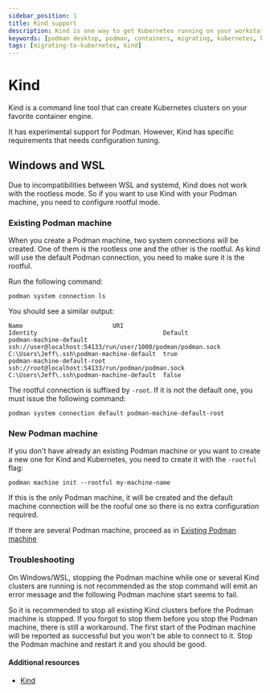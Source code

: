 ```yaml
---
sidebar_position: 1
title: Kind support
description: Kind is one way to get Kubernetes running on your workstation.
keywords: [podman desktop, podman, containers, migrating, kubernetes, kind]
tags: [migrating-to-kubernetes, kind]
---
```


# Kind

Kind is a command line tool that can create Kubernetes clusters on your favorite container engine.

It has experimental support for Podman. However, Kind has specific requirements that needs configuration tuning.

## Windows and WSL

Due to incompatibilities between WSL and systemd, Kind does not work with the rootless mode. So if you want to use Kind
with your Podman machine, you need to configure rootful mode.

### Existing Podman machine

When you create a Podman machine, two system connections will be created. One of them is the rootless one and the other
is the rootful. As kind will use the default Podman connection, you need to make sure it is the rootful.

Run the following command:

```shell
podman system connection ls
```

You should see a similar output:
```
Name                         URI                                                          Identity                                   Default
podman-machine-default       ssh://user@localhost:54133/run/user/1000/podman/podman.sock  C:\Users\Jeff\.ssh\podman-machine-default  true
podman-machine-default-root  ssh://root@localhost:54133/run/podman/podman.sock            C:\Users\Jeff\.ssh\podman-machine-default  false
```

The rootful connection is suffixed by `-root`. If it is not the default one, you must issue the following command:

```shell
podman system connection default podman-machine-default-root
```

### New Podman machine

If you don't have already an existing Podman machine or you want to create a new one for Kind and Kubernetes, you need
to create it with the `-rootful` flag:

```shell
podman machine init --rootful my-machine-name
```

If this is the only Podman machine, it will be created and the default machine connection will be the rooful one so
there is no extra configuration required.

If there are several Podman machine, proceed as in [Existing Podman machine](#exiting-podman-machine)

### Troubleshooting

On Windows/WSL, stopping the Podman machine while one or several Kind clusters are running is not recommended as the
stop command will emit an error message and the following Podman machine start seems to fail.

So it is recommended to stop all existing Kind clusters before the Podman machine is stopped. If you forgot to stop them
before you stop the Podman machine, there is still a workaround. The first start of the Podman machine will be reported
as successful but you won't be able to connect to it. Stop the Podman machine and restart it and you should be good.

#### Additional resources

* [Kind](https://kind.sigs.k8s.io/)

